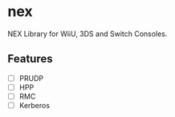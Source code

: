 # nex
NEX Library for WiiU, 3DS and Switch Consoles.

## Features
- [ ] PRUDP
- [ ] HPP
- [ ] RMC
- [ ] Kerberos
